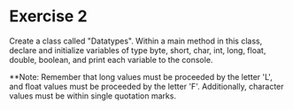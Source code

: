# Exercise 2

Create a class called "Datatypes". Within a main method in this class, declare and initialize variables of type byte, short, char, int, long, float, double, boolean, and print each variable to the console.

**Note: Remember that long values must be proceeded by the letter 'L', and float values must be proceeded by the letter 'F'. Additionally, character values must be within single quotation marks.